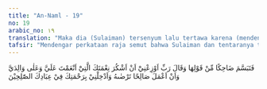 ```yaml
---
title: "An-Naml - 19"
no: 19
arabic_no: ١٩
translation: "Maka dia (Sulaiman) tersenyum lalu tertawa karena (mendengar) perkataan semut itu. Dan dia berdoa, “Ya Tuhanku, anugerahkanlah aku ilham untuk tetap mensyukuri nikmat-Mu yang telah Engkau anugerahkan kepadaku dan kepada kedua orang tuaku dan agar aku mengerjakan kebajikan yang Engkau ridai; dan masukkanlah aku dengan rahmat-Mu ke dalam golongan hamba-hamba-Mu yang saleh.”"
tafsir: "Mendengar perkataan raja semut bahwa Sulaiman dan tentaranya tidak bermaksud membinasakan mereka dan berbuat jahat, membuat Sulaiman tersenyum. Raja semut itu juga mengatakan bahwa seandainya ada di antara semut-semut itu yang terinjak oleh Sulaiman dan tentaranya, maka hal itu bukanlah sengaja dilakukannya, tetapi karena Sulaiman dan tentaranya tidak melihat mereka, karena tubuh mereka amat kecil.\n\nAtas rahmat dan karunia yang telah diberikan Allah kepada Sulaiman berupa kemampuan memahami percakapan raja semut itu, dan adanya semacam anggapan baik dari raja semut terhadap Sulaiman dan bala tentaranya, maka Sulaiman berdoa kepada Allah, \"Wahai Tuhanku Yang Pemberi Rahmat, jadikanlah aku termasuk orang-orang yang terus-menerus mensyukuri nikmat-Mu yang telah Engkau limpahkan kepadaku dan kepada ibu-bapakku. Jadikanlah aku sebagai seorang hamba-Mu yang selalu mengerjakan amal-amal saleh yang Engkau ridai, dan jadikanlah aku orang yang berkeinginan mengerjakan amal saleh itu. Bila aku meninggal dunia, masukkanlah aku ke dalam surga bersama-sama orang-orang yang saleh yang Engkau masukkan ke dalamnya dengan rahmat-Mu.\"\n\nDari doa Nabi Sulaiman itu dipahami bahwa yang diminta oleh Sulaiman kepada Allah ialah kebahagiaan yang abadi di akhirat nanti. Sekalipun Allah telah melimpahkan beraneka ragam kesenangan dan kekuasaan duniawi kepadanya, namun ia tidak lupa diri karenanya. Ia yakin bahwa kesenangan duniawi itu adalah kesenangan yang sementara sifatnya dan tidak kekal.\n\nSikap Nabi Sulaiman pada waktu menerima nikmat Allah itu adalah sikap yang harus dicontoh dan dijadikan suri teladan oleh setiap kaum Muslimin. Berdoa dan bersyukurlah kepada Allah setiap mendapatkan nikmat-Nya, dan tidak bersikap mengingkari nikmat-Nya."
---
```

فَتَبَسَّمَ ضَاحِكًا مِّنْ قَوْلِهَا وَقَالَ رَبِّ اَوْزِعْنِيْٓ اَنْ اَشْكُرَ نِعْمَتَكَ الَّتِيْٓ اَنْعَمْتَ عَلَيَّ وَعَلٰى وَالِدَيَّ وَاَنْ اَعْمَلَ صَالِحًا تَرْضٰىهُ وَاَدْخِلْنِيْ بِرَحْمَتِكَ فِيْ عِبَادِكَ الصّٰلِحِيْنَ  